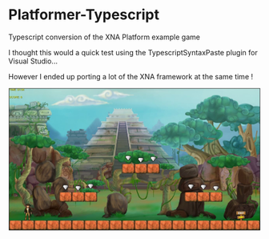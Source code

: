 # Platformer-Typescript
Typescript conversion of the XNA Platform example game

I thought this would a quick test using the TypescriptSyntaxPaste plugin for Visual Studio...

However I ended up porting a lot of the XNA framework at the same time !

![](Platformer/Platformer.JPG)